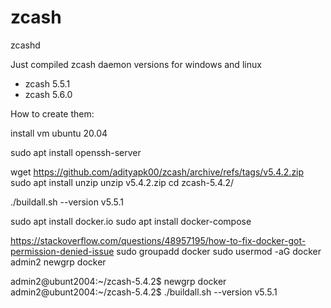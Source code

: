 # zcash
zcashd

Just compiled zcash daemon versions for windows and linux

+ zcash 5.5.1
+ zcash 5.6.0

How to create them:

install vm ubuntu 20.04

sudo apt install openssh-server

wget https://github.com/adityapk00/zcash/archive/refs/tags/v5.4.2.zip
sudo apt install unzip
unzip v5.4.2.zip
cd zcash-5.4.2/

./buildall.sh --version v5.5.1

sudo apt install docker.io 
sudo apt install docker-compose

https://stackoverflow.com/questions/48957195/how-to-fix-docker-got-permission-denied-issue
sudo groupadd docker
sudo usermod -aG docker admin2
newgrp docker

admin2@ubunt2004:~/zcash-5.4.2$ newgrp docker
admin2@ubunt2004:~/zcash-5.4.2$ ./buildall.sh --version v5.5.1

